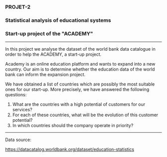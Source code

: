 ### PROJET-2 
### Statistical analysis of educational systems
### Start-up project of the "ACADEMY"
---

In this project we analyse the dataset of the world bank data catalogue in order to help the ACADEMY, a start-up project.

Academy is an online education platform and wants to expand into a new country. Our aim is to determine whether the education data of the world bank can inform the expansion project.

We have obtained a list of countries which are possibly the most suitable ones for our start-up. More precisely, we have answered the following questions:

1. What are the countries with a high potential of customers for our services?
2. For each of these countries, what will be the evolution of this customer potential?
3. In which countries should the company operate in priority?
---
Data source:

https://datacatalog.worldbank.org/dataset/education-statistics
